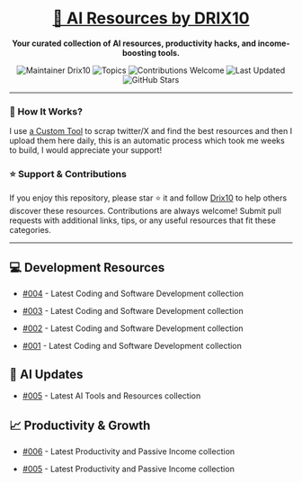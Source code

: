 <div align="center">
  <h1><a href="https://x.com/DRIX_10_" target="_blank">🚀 AI Resources by DRIX10</a></h1>
  <p><strong>Your curated collection of AI resources, productivity hacks, and income-boosting tools.</strong></p>
</div>

<div align="center">
  <img src="https://img.shields.io/badge/Maintainer-Drix10-blue" alt="Maintainer Drix10" />
  <img src="https://img.shields.io/badge/Topics-Productivity%2C%20AI%2C%20Tips%20and%20Tricks-red" alt="Topics" />
  <img src="https://img.shields.io/badge/Contributions-Welcome-brightgreen" alt="Contributions Welcome" />
  <img src="https://img.shields.io/github/last-commit/Drix10/ai-resources?style=flat-square&color=5D6D7E" alt="Last Updated" />
  <img src="https://img.shields.io/github/stars/Drix10/ai-resources?style=social" alt="GitHub Stars" />
</div>

---

### 🧵 How It Works?

I use [a Custom Tool](https://github.com/Drix10/Twitter-Gemini-GitHub-MVP) to scrap twitter/X and find the best resources and then I upload them here daily, this is an automatic process which took me weeks to build, I would appreciate your support!

### ⭐️ Support & Contributions

If you enjoy this repository, please star ⭐️ it and follow [Drix10](https://github.com/Drix10) to help others discover these resources. Contributions are always welcome! Submit pull requests with additional links, tips, or any useful resources that fit these categories.

---


## 💻 Development Resources
- [#004](https://github.com/Drix10/ai-resources/blob/main/Coding%20and%20Software%20Development/resources-004.md) - Latest Coding and Software Development collection

- [#003](https://github.com/Drix10/ai-resources/blob/main/Coding%20and%20Software%20Development/resources-003.md) - Latest Coding and Software Development collection

- [#002](https://github.com/Drix10/ai-resources/blob/main/Coding%20and%20Software%20Development/resources-002.md) - Latest Coding and Software Development collection

- [#001](https://github.com/Drix10/ai-resources/blob/main/Coding%20and%20Software%20Development/resources-001.md) - Latest Coding and Software Development collection

## 🤖 AI Updates
- [#005](https://github.com/Drix10/ai-resources/blob/main/AI%20Tools%20and%20Resources/resources-005.md) - Latest AI Tools and Resources collection


## 📈 Productivity & Growth
- [#006](https://github.com/Drix10/ai-resources/blob/main/Productivity%20and%20Passive%20Income/resources-006.md) - Latest Productivity and Passive Income collection

- [#005](https://github.com/Drix10/ai-resources/blob/main/Productivity%20and%20Passive%20Income/resources-005.md) - Latest Productivity and Passive Income collection
